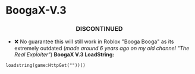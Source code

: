 # BoogaX-V.3
**<h3 align="center">DISCONTINUED</h3>**
- ❌ No guarantee this will still work in Roblox "Booga Booga" as its extremely outdated (*made around 6 years ago on my old channel "The Real Exploiter"*)
**BoogaX V.3 LoadString:**
```
loadstring(game:HttpGet(""))()
```
